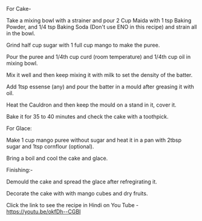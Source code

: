 For Cake-

Take a mixing bowl with a strainer and pour 2 Cup Maida with 1 tsp Baking Powder, and 1/4 tsp Baking Soda (Don't use ENO in this recipe) and strain all in the bowl. 

Grind half cup sugar with 1 full cup mango to make the puree.

Pour the puree and 1/4th cup curd (room temperature) and 1/4th cup oil in mixing bowl.

Mix it well and then keep mixing it with milk to set the density of the batter.

Add 1tsp essense (any) and pour the batter in a mould after greasing it with oil.

Heat the Cauldron and then keep the mould on a stand in it, cover it.

Bake it for 35 to 40 minutes and check the cake with a toothpick.

For Glace:

Make 1 cup mango puree without sugar and heat it in a pan with 2tbsp sugar and 1tsp cornflour (optional).

Bring a boil and cool the cake and glace.

Finishing:-

Demould the cake and spread the glace after refregirating it.

Decorate the cake with with mango cubes and dry fruits.

Click the link to see the recipe in Hindi on You Tube -
https://youtu.be/okfDh--CGBI